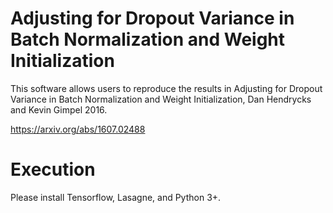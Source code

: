 # Adjusting for Dropout Variance in Batch Normalization and Weight Initialization
This software allows users to reproduce the results in Adjusting for Dropout Variance in Batch Normalization and Weight Initialization, Dan Hendrycks and Kevin Gimpel 2016.

https://arxiv.org/abs/1607.02488

# Execution
Please install Tensorflow, Lasagne, and Python 3+.

